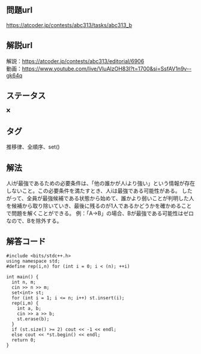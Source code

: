 ## 問題url
https://atcoder.jp/contests/abc313/tasks/abc313_b

## 解説url
解説：https://atcoder.jp/contests/abc313/editorial/6906 \
動画：https://www.youtube.com/live/VluAlzOH83I?t=1700&si=SsfAV1n9v--gk64q

## ステータス
❌

## タグ
推移律、全順序、set()

## 解法
人iが最強であるための必要条件は、「他の誰かが人iより強い」という情報が存在しないこと。この必要条件を満たすとき、人iは最強である可能性がある。
したがって、全員が最強候補である状態から始めて、誰かより弱いことが判明した人を候補から取り除いていき、最後に残るのが1人であるかどうかを確かめることで問題を解くことができる。
例：「A→B」の場合、Bが最強である可能性はゼロなので、Bを除外する。

## 解答コード
```
#include <bits/stdc++.h>
using namespace std;
#define rep(i,n) for (int i = 0; i < (n); ++i)

int main() {
  int n, m;
  cin >> n >> m;
  set<int> st;
  for (int i = 1; i <= n; i++) st.insert(i);
  rep(i,m) {
    int a, b;
    cin >> a >> b;
    st.erase(b);
  }
  if (st.size() >= 2) cout << -1 << endl;
  else cout << *st.begin() << endl;
  return 0;
}
```